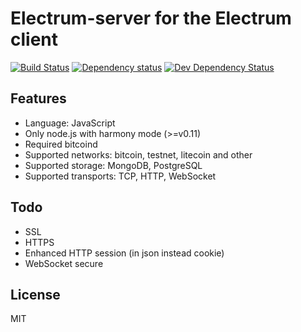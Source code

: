 Electrum-server for the Electrum client
=======================================

[![Build Status](https://travis-ci.org/fanatid/electrumjs-server.svg?branch=master)](https://travis-ci.org/fanatid/electrumjs-server) [![Dependency status](https://david-dm.org/fanatid/electrumjs-server/status.png)](https://david-dm.org/fanatid/electrumjs-server#info=dependencies&view=table) [![Dev Dependency Status](https://david-dm.org/fanatid/electrumjs-server/dev-status.png)](https://david-dm.org/fanatid/electrumjs-server#info=devDependencies&view=table)

Features
--------

  * Language: JavaScript
  * Only node.js with harmony mode (>=v0.11)
  * Required bitcoind
  * Supported networks: bitcoin, testnet, litecoin and other
  * Supported storage: MongoDB, PostgreSQL
  * Supported transports: TCP, HTTP, WebSocket

Todo
----

  * SSL
  * HTTPS
  * Enhanced HTTP session (in json instead cookie)
  * WebSocket secure

License
-------

MIT
